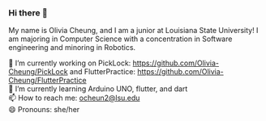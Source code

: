 ### Hi there 👋

My name is Olivia Cheung, and I am a junior at Louisiana State University! I am majoring in Computer Science with a concentration in Software engineering and minoring in Robotics. 

🔭 I’m currently working on PickLock: https://github.com/Olivia-Cheung/PickLock and FlutterPractice: https://github.com/Olivia-Cheung/FlutterPractice<br />
🌱 I’m currently learning Arduino UNO, flutter, and dart   <br />
📫 How to reach me: ocheun2@lsu.edu  <br />
😄 Pronouns: she/her <br />
<!--
**Olivia-Cheung/Olivia-Cheung** is a ✨ _special_ ✨ repository because its `README.md` (this file) appears on your GitHub profile.

Here are some ideas to get you started:

- 🔭 I’m currently working on ...
- 🌱 I’m currently learning ...
- 👯 I’m looking to collaborate on ...
- 🤔 I’m looking for help with ...
- 💬 Ask me about ...
- 📫 How to reach me: ...
- 😄 Pronouns: ...
- ⚡ Fun fact: ...
-->
